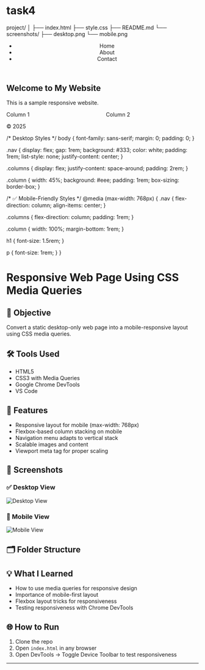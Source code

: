 # task4
project/
│
├── index.html
├── style.css
├── README.md
└── screenshots/
    ├── desktop.png
    └── mobile.png
<!DOCTYPE html>
<html lang="en">
<head>
  <meta charset="UTF-8">
  <meta name="viewport" content="width=device-width, initial-scale=1.0">
  <title>Responsive Page</title>
  <link rel="stylesheet" href="style.css">
</head>
<body>
  <header>
    <nav>
      <ul class="nav">
        <li>Home</li>
        <li>About</li>
        <li>Contact</li>
      </ul>
    </nav>
  </header>

  <main>
    <section class="hero">
      <h1>Welcome to My Website</h1>
      <p>This is a sample responsive website.</p>
    </section>
    <div class="columns">
      <div class="column">Column 1</div>
      <div class="column">Column 2</div>
    </div>
  </main>

  <footer>
    <p>&copy; 2025</p>
  </footer>
</body>
</html>
/* Desktop Styles */
body {
  font-family: sans-serif;
  margin: 0;
  padding: 0;
}

.nav {
  display: flex;
  gap: 1rem;
  background: #333;
  color: white;
  padding: 1rem;
  list-style: none;
  justify-content: center;
}

.columns {
  display: flex;
  justify-content: space-around;
  padding: 2rem;
}

.column {
  width: 45%;
  background: #eee;
  padding: 1rem;
  box-sizing: border-box;
}

/* ✅ Mobile-Friendly Styles */
@media (max-width: 768px) {
  .nav {
    flex-direction: column;
    align-items: center;
  }

  .columns {
    flex-direction: column;
    padding: 1rem;
  }

  .column {
    width: 100%;
    margin-bottom: 1rem;
  }

  h1 {
    font-size: 1.5rem;
  }

  p {
    font-size: 1rem;
  }
}
# Responsive Web Page Using CSS Media Queries

## 📱 Objective
Convert a static desktop-only web page into a mobile-responsive layout using CSS media queries.

## 🛠 Tools Used
- HTML5
- CSS3 with Media Queries
- Google Chrome DevTools
- VS Code

## 🚀 Features
- Responsive layout for mobile (max-width: 768px)
- Flexbox-based column stacking on mobile
- Navigation menu adapts to vertical stack
- Scalable images and content
- Viewport meta tag for proper scaling

## 📸 Screenshots

### ✅ Desktop View
![Desktop View](screenshots/desktop.png)

### 📱 Mobile View
![Mobile View](screenshots/mobile.png)

## 🗂 Folder Structure


## 💡 What I Learned
- How to use media queries for responsive design
- Importance of mobile-first layout
- Flexbox layout tricks for responsiveness
- Testing responsiveness with Chrome DevTools

## 🌐 How to Run
1. Clone the repo
2. Open `index.html` in any browser
3. Open DevTools → Toggle Device Toolbar to test responsiveness

---

